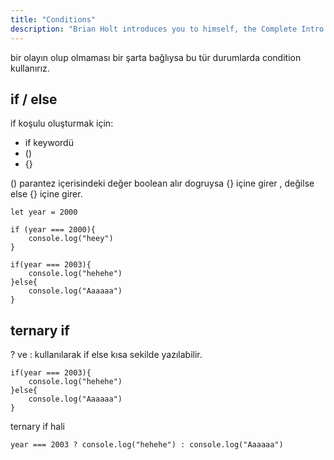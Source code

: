 ```yaml
---
title: "Conditions"
description: "Brian Holt introduces you to himself, the Complete Intro to React version 6, and what you can expect to learn"
---
```


bir olayın olup olmaması bir şarta bağlıysa bu tür durumlarda condition kullanırız.

## if / else

if koşulu oluşturmak için:

- if keywordü
- ()
- {}

() parantez içerisindeki değer boolean alır dogruysa {} içine girer , değilse else {} içine girer.

```
let year = 2000

if (year === 2000){
    console.log("heey")
}

if(year === 2003){
    console.log("hehehe")
}else{
    console.log("Aaaaaa")
}
```

## ternary if

? ve : kullanılarak if else kısa sekilde yazılabilir.

```
if(year === 2003){
    console.log("hehehe")
}else{
    console.log("Aaaaaa")
}
```

ternary if hali

```
year === 2003 ? console.log("hehehe") : console.log("Aaaaaa")
```
